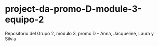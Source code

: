 # project-da-promo-D-module-3-equipo-2
Repositorio del Grupo 2, módulo 3, promo D - Anna, Jacqueline, Laura y Silvia 

